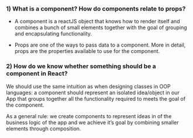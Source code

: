 ### 1) What is a component? How do components relate to props?

- A component is a reactJS object that knows how to render itself and  combines a bunch of small elements together with the goal of grouping and encapsulating functionality.

- Props are one of the ways to pass data to a component. More in detail, props are the properties available to use for the component.

### 2) How do we know whether something should be a component in React?

We should use the same intuition as when designing classes in OOP languages: a component should represent an isolated idea/object in our App that groups together all the functionality required to meets the goal of the component.

As a general rule: we create components to represent ideas in of the business logic of the app and we achieve it’s goal by combining smaller elements through composition.
